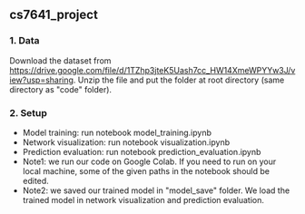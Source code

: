 ## cs7641_project

### 1. Data
Download the dataset from https://drive.google.com/file/d/1TZhp3jteK5Uash7cc_HW14XmeWPYYw3J/view?usp=sharing. Unzip the file and put the folder at root directory (same directory as "code" folder).

### 2. Setup
- Model training: run notebook model_training.ipynb
- Network visualization: run notebook visualization.ipynb
- Prediction evaluation: run notebook prediction_evaluation.ipynb
- Note1: we run our code on Google Colab. If you need to run on your local machine, some of the given paths in the notebook should be edited.
- Note2: we saved our trained model in "model_save" folder. We load the trained model in network visualization and prediction evaluation.
